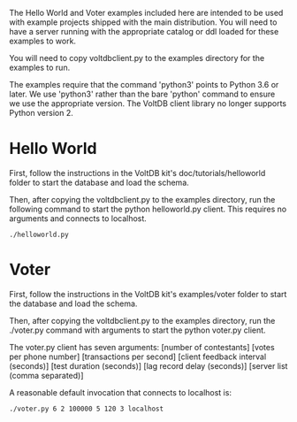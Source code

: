The Hello World and Voter examples included here are intended to
be used with example projects shipped with the main distribution.
You will need to have a server running with the appropriate catalog
or ddl loaded for these examples to work.

You will need to copy voltdbclient.py to the examples directory for
the examples to run.

The examples require that the command 'python3' points to Python
3.6 or later. We use 'python3' rather than the bare 'python'
command to ensure we use the appropriate version. The VoltDB
client library no longer supports Python version 2.

# Hello World

First, follow the instructions in the VoltDB kit's doc/tutorials/helloworld
folder to start the database and load the schema.

Then, after copying the voltdbclient.py to the examples directory, run the
following command to start the python helloworld.py client.  This requires
no arguments and connects to localhost.

    ./helloworld.py

# Voter

First, follow the instructions in the VoltDB kit's examples/voter
folder to start the database and load the schema.

Then, after copying the voltdbclient.py to the examples directory, run the
./voter.py command with arguments to start the python voter.py client.

The voter.py client has seven arguments:
    [number of contestants]
    [votes per phone number]
    [transactions per second]
    [client feedback interval (seconds)]
    [test duration (seconds)]
    [lag record delay (seconds)]
    [server list (comma separated)]

A reasonable default invocation that connects to localhost is:

    ./voter.py 6 2 100000 5 120 3 localhost
